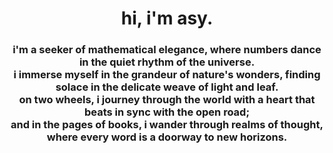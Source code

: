 <html>
  <head></head>
  <body>
    <div align="center">
      <h1>hi, i'm asy.</h1>
      <h3>i'm a seeker of mathematical elegance, where numbers dance in the quiet rhythm of the universe.<br />
        i immerse myself in the grandeur of nature's wonders, finding solace in the delicate weave of light and leaf.<br />
        on two wheels, i journey through the world with a heart that beats in sync with the open road;<br/>
        and in the pages of books, i wander through realms of thought, where every word is a doorway to new horizons.</h3>
    </div>
  </body>
</html>
